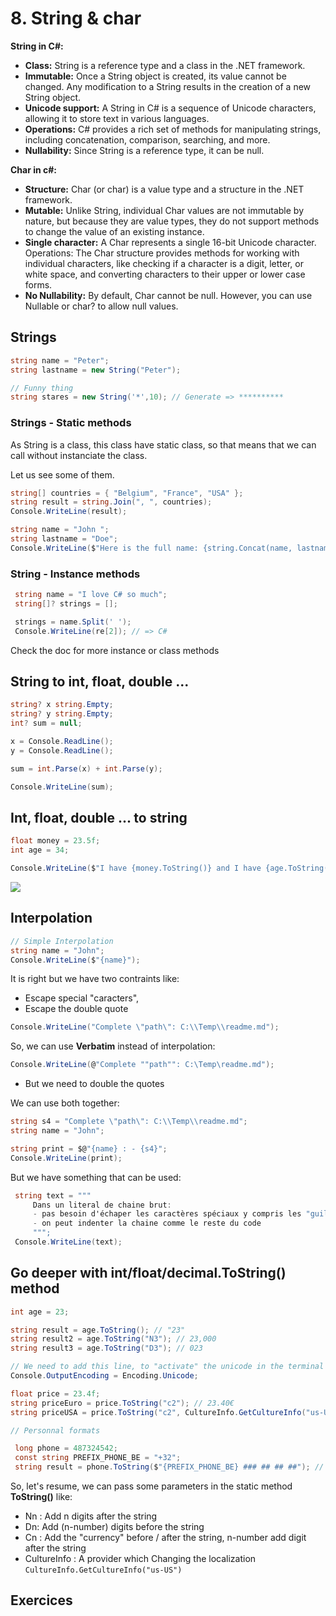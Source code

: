 # 8. String & char

**String in C#:**

- **Class:** String is a reference type and a class in the .NET framework.
- **Immutable:** Once a String object is created, its value cannot be changed. Any modification to a String results in the creation of a new String object.
- **Unicode support:** A String in C# is a sequence of Unicode characters, allowing it to store text in various languages.
- **Operations:** C# provides a rich set of methods for manipulating strings, including concatenation, comparison, searching, and more.
- **Nullability:** Since String is a reference type, it can be null.

**Char in c#:**

- **Structure:** Char (or char) is a value type and a structure in the .NET framework.
- **Mutable:** Unlike String, individual Char values are not immutable by nature, but because they are value types, they do not support methods to change the value of an existing instance.
- **Single character:** A Char represents a single 16-bit Unicode character.
  Operations: The Char structure provides methods for working with individual characters, like checking if a character is a digit, letter, or white space, and converting characters to their upper or lower case forms.
- **No Nullability:** By default, Char cannot be null. However, you can use Nullable<Char> or char? to allow null values.

## Strings

```csharp
string name = "Peter";
string lastname = new String("Peter");

// Funny thing
string stares = new String('*',10); // Generate => **********
```

### Strings - Static methods

As String is a class, this class have static class, so that means that we can call without instanciate the class.

Let us see some of them.

```csharp
string[] countries = { "Belgium", "France", "USA" };
string result = string.Join(", ", countries);
Console.WriteLine(result);

string name = "John ";
string lastname = "Doe";
Console.WriteLine($"Here is the full name: {string.Concat(name, lastname)}");
```

### String - Instance methods

```csharp
 string name = "I love C# so much";
 string[]? strings = [];

 strings = name.Split(' ');
 Console.WriteLine(re[2]); // => C#
```

Check the doc for more instance or class methods

## String to int, float, double ...

```csharp
string? x string.Empty;
string? y string.Empty;
int? sum = null;

x = Console.ReadLine();
y = Console.ReadLine();

sum = int.Parse(x) + int.Parse(y);

Console.WriteLine(sum);
```

## Int, float, double ... to string

```csharp
float money = 23.5f;
int age = 34;

Console.WriteLine($"I have {money.ToString()} and I have {age.ToString()}");
```

![](assets/var-string-char.png)

## Interpolation

```csharp
// Simple Interpolation
string name = "John";
Console.WriteLine($"{name}");
```

It is right but we have two contraints like:

- Escape special "caracters",
- Escape the double quote

```csharp
Console.WriteLine("Complete \"path\": C:\\Temp\\readme.md");
```

So, we can use **Verbatim** instead of interpolation:

```csharp
Console.WriteLine(@"Complete ""path"": C:\Temp\readme.md");
```

- But we need to double the quotes

We can use both together:

```csharp
string s4 = "Complete \"path\": C:\\Temp\\readme.md";
string name = "John";

string print = $@"{name} : - {s4}";
Console.WriteLine(print);
```

But we have something that can be used:

```csharp
 string text = """
     Dans un literal de chaine brut:
     - pas besoin d'échaper les caractères spéciaux y compris les "guillemets",
     - on peut indenter la chaine comme le reste du code
     """;
 Console.WriteLine(text);
```

## Go deeper with int/float/decimal.ToString() method

```csharp
int age = 23;

string result = age.ToString(); // "23"
string result2 = age.ToString("N3"); // 23,000
string result3 = age.ToString("D3"); // 023

// We need to add this line, to "activate" the unicode in the terminal
Console.OutputEncoding = Encoding.Unicode;

float price = 23.4f;
string priceEuro = price.ToString("c2"); // 23.40€
string priceUSA = price.ToString("c2", CultureInfo.GetCultureInfo("us-US")); // $23.4

// Personnal formats

 long phone = 487324542;
 const string PREFIX_PHONE_BE = "+32";
 string result = phone.ToString($"{PREFIX_PHONE_BE} ### ## ## ##"); // +32 487 32 45 42
```

So, let's resume, we can pass some parameters in the static method **ToString()** like:

- Nn : Add n digits after the string
- Dn: Add (n-number) digits before the string
- Cn : Add the "currency" before / after the string, n-number add digit after the string
- CultureInfo : A provider which Changing the localization `CultureInfo.GetCultureInfo("us-US")`

## Exercices
